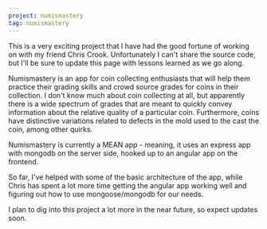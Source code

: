 ```yaml
---
project: numismastery
tag: numismastery
---
```

This is a very exciting project that I have had the good fortune of working on with my friend Chris Crook. Unfortunately I can't share the source code, but I'll be sure to update this page with lessons learned as we go along.

Numismastery is an app for coin collecting enthusiasts that will help them practice their grading skills and crowd source grades for coins in their collection. I don't know much about coin collecting at all, but apparently there is a wide spectrum of grades that are meant to quickly convey information about the relative quality of a particular coin. Furthermore, coins have distinctive variations related to defects in the mold used to the cast the coin, among other quirks.

Numismastery is currently a MEAN app - meaning, it uses an express app with mongodb on the server side, hooked up to an angular app on the frontend.

So far, I've helped with some of the basic architecture of the app, while Chris has spent a lot more time getting the angular app working well and figuring out how to use mongoose/mongodb for our needs.

I plan to dig into this project a lot more in the near future, so expect updates soon.
